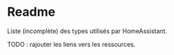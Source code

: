 # Readme

Liste (incomplète) des types utilisés par HomeAssistant.

TODO : rajouter les liens vers les ressources.
